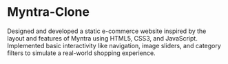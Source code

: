 # Myntra-Clone
Designed and developed a static e-commerce website inspired by the layout and features of Myntra using HTML5, CSS3, and JavaScript. Implemented basic interactivity like navigation, image sliders, and category filters to simulate a real-world shopping experience.
